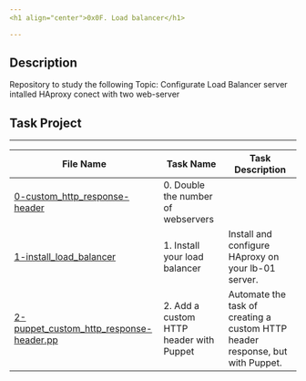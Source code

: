 ```yaml
---
<h1 align="center">0x0F. Load balancer</h1>

---
```


## Description
Repository to study the following Topic: Configurate Load Balancer server intalled HAproxy conect with two web-server

## Task Project
---
File Name|Task Name|Task Description
---|---|---
[0-custom_http_response-header](https://github.com/jossvega/holberton-system_engineering-devops/blob/master/0x0F-load_balancer/0-custom_http_response_header)|0. Double the number of webservers|
[1-install_load_balancer](https://github.com/jossvega/holberton-system_engineering-devops/blob/master/0x0F-load_balancer/1-install_load_balancer)|1. Install your load balancer|Install and configure HAproxy on your lb-01 server.
[2-puppet_custom_http_response-header.pp](https://github.com/jossvega/holberton-system_engineering-devops/blob/master/0x0F-load_balancer/2-puppet_custom_http_response_header.pp)|2. Add a custom HTTP header with Puppet|Automate the task of creating a custom HTTP header response, but with Puppet.
